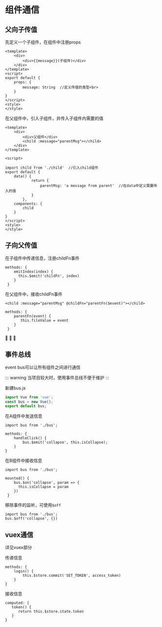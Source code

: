 # 组件通信

## 父向子传值
先定义一个子组件，在组件中注册props
```vue
<template>
    <div>
        <div>{{message}}(子组件)</div>
    </div>
</template>
<script>
export default {
    props: {
        message: String  //定义传值的类型<br>    
    }
}
</script>
<style>
</style>
```

在父组件中，引入子组件，并传入子组件内需要的值
```vue
<template>
    <div>
        <div>父组件</div>
        <child :message="parentMsg"></child>  
    </div>
</template>
 
<script>
 
import child from './child'  //引入child组件
export default {
    data() {
            return {
                parentMsg: 'a message from parent'  //在data中定义需要传入的值
            }
        },
    components: {
        child
    }
}
</script>
<style>
</style>
```

## 子向父传值
在子组件中传递信息，注册childFn事件
```vue
methods: {
    emitIndex(index) {
      this.$emit('childFn', index)
    }
 }
```
在父组件中，接收childFn事件
```vue
<child :message="parentMsg" @childFn="parentFn($event)"></child> 

methods: {
    parentFn(event) {
       this.fileValue = event
    }
 }
```
:tada: :100: :rocket:

## 事件总线
event bus可以让所有组件之间进行通信

::: warning 
当项目较大时，使用事件总线不便于维护
:::

新建bus.js
```js
import Vue from 'vue';
const bus = new Vue();
export default bus;
```
在A组件中发送信息
```vue
import bus from './bus';

methods: {
    handleClick() {
        bus.$emit('collapse', this.isCollapse);
    }
}
```
在B组件中接收信息
```vue
import bus from './bus';

mounted() {
    bus.$on('collapse', param => {
      this.isCollapse = param
    })
 }
```

移除事件的监听，可使用`$off`
```vue
import bus from './bus';
bus.$off('collapse', {})
```

## vuex通信
详见vuex部分

传递信息
```vue
methods: {
    login() {
        this.$store.commit('SET_TOKEN', access_token)
    }
}
```

接收信息
```vue
computed: {
   token() {
      return this.$store.state.token
   }
}
```